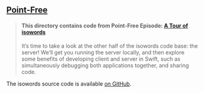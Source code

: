 ## [Point-Free](https://www.pointfree.co)

> #### This directory contains code from Point-Free Episode: [A Tour of isowords](https://www.pointfree.co/episodes/ep144-a-tour-of-isowords-part-3)
>
> It’s time to take a look at the other half of the isowords code base: the server! We’ll get you running the server locally, and then explore some benefits of developing client and server in Swift, such as simultaneously debugging both applications together, and sharing code.

The isowords source code is available [on GitHub](https://github.com/pointfreeco/isowords/tree/c2793f4aacbbe5273062ab2a064bb743b74bf9de).
